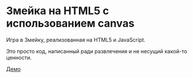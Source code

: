 # Змейка на HTML5 с использованием canvas

Игра в Змейку, реализованная на HTML5 и JavaScript.

Это просто код, написанный ради развлечения и не несущий какой-то ценности.

[Демо](https://fsa.github.io/html5-snake/)
